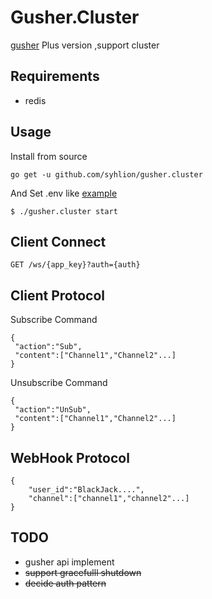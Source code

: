 # Gusher.Cluster

 [gusher](https://github.com/syhlion/gusher) Plus version ,support cluster

## Requirements

* redis

## Usage

Install from source

`go get -u github.com/syhlion/gusher.cluster`

And Set .env like [example](https://github.com/syhlion/gusher.cluster/blob/master/.env.example)

```
$ ./gusher.cluster start 

```

## Client Connect

`GET /ws/{app_key}?auth={auth}`

## Client Protocol

Subscribe Command

```
{
 "action":"Sub",
 "content":["Channel1","Channel2"...]
}
```

Unsubscribe Command

```
{
 "action":"UnSub",
 "content":["Channel1","Channel2"...]
}
```

## WebHook Protocol

```
{
    "user_id":"BlackJack....",
    "channel":["channel1","channel2"...]
}
```




## TODO

* gusher api implement
* <del>support gracefulll shutdown</del>
* <del>decide auth pattern</del>

